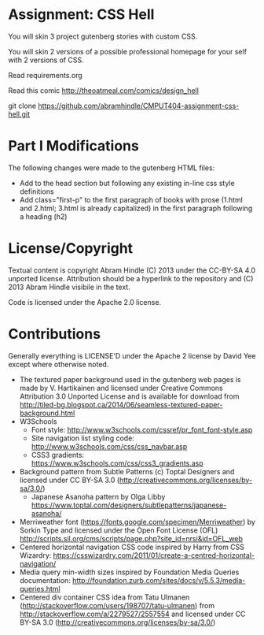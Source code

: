 Assignment: CSS Hell
====================

You will skin 3 project gutenberg stories with custom CSS.

You will skin 2 versions of a possible professional homepage for your
self with 2 versions of CSS.

Read requirements.org

Read this comic http://theoatmeal.com/comics/design_hell

git clone https://github.com/abramhindle/CMPUT404-assignment-css-hell.git

Part I Modifications 
====================

The following changes were made to the gutenberg HTML files:

* Add <link rel="stylesheet" type="text/css" href="style.css"> to the head 
  section but following any existing in-line css style definitions
* Add class="first-p" to the first paragraph of books with prose (1.html and 
  2.html; 3.html is already capitalized) in the first paragraph following a 
  heading (h2)

License/Copyright
=================

Textual content is copyright Abram Hindle (C) 2013 under the CC-BY-SA
4.0 unported license. Attribution should be a hyperlink to the
repository and (C) 2013 Abram Hindle visibile in the text.

Code is licensed under the Apache 2.0 license.

Contributions
=============

Generally everything is LICENSE'D under the Apache 2 license by David Yee 
except where otherwise noted.

* The textured paper background used in the gutenberg web pages is made by V. 
  Hartikainen and licensed under Creative Commons Attribution 3.0 Unported 
  License and is available for download from 
  http://tiled-bg.blogspot.ca/2014/06/seamless-textured-paper-background.html
* W3Schools
  * Font style: http://www.w3schools.com/cssref/pr_font_font-style.asp
  * Site navigation list styling code: 
    http://www.w3schools.com/css/css_navbar.asp
  * CSS3 gradients: https://www.w3schools.com/css/css3_gradients.asp
* Background pattern from Subtle Patterns (c) Toptal Designers and licensed 
  under CC BY-SA 3.0 (http://creativecommons.org/licenses/by-sa/3.0/)
  * Japanese Asanoha pattern by Olga Libby 
    https://www.toptal.com/designers/subtlepatterns/japanese-asanoha/
* Merriweather font (https://fonts.google.com/specimen/Merriweather) by 
  Sorkin Type and licensed under the Open Font License (OFL)
  http://scripts.sil.org/cms/scripts/page.php?site_id=nrsi&id=OFL_web
* Centered horizontal navigation CSS code inspired by Harry from CSS Wizardry:
  https://csswizardry.com/2011/01/create-a-centred-horizontal-navigation/
* Media query min-width sizes inspired by Foundation Media Queries 
  documentation: 
  http://foundation.zurb.com/sites/docs/v/5.5.3/media-queries.html
* Centered div container CSS idea from 
  Tatu Ulmanen (http://stackoverflow.com/users/198707/tatu-ulmanen) from 
  http://stackoverflow.com/a/2279527/2557554 and 
  licensed under CC BY-SA 3.0 (http://creativecommons.org/licenses/by-sa/3.0/)
